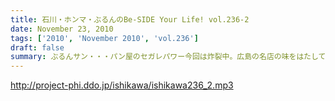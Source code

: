 ```yaml
---
title: 石川・ホンマ・ぶるんのBe-SIDE Your Life! vol.236-2
date: November 23, 2010
tags: ['2010', 'November 2010', 'vol.236']
draft: false
summary: ぶるんサン・・・パン屋のセガレパワー今回は炸裂中。広島の名店の味をはたして、三田のパン屋は分析できたのしょうか？？NAMAE
---
```


http://project-phi.ddo.jp/ishikawa/ishikawa236_2.mp3